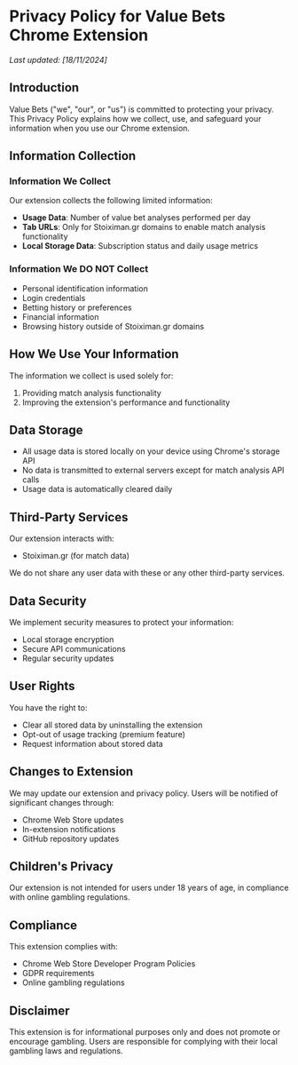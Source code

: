 # Privacy Policy for Value Bets Chrome Extension

*Last updated: [18/11/2024]*

## Introduction

Value Bets ("we", "our", or "us") is committed to protecting your privacy. This Privacy Policy explains how we collect, use, and safeguard your information when you use our Chrome extension.

## Information Collection

### Information We Collect

Our extension collects the following limited information:
- **Usage Data**: Number of value bet analyses performed per day
- **Tab URLs**: Only for Stoiximan.gr domains to enable match analysis functionality
- **Local Storage Data**: Subscription status and daily usage metrics

### Information We DO NOT Collect
- Personal identification information
- Login credentials
- Betting history or preferences
- Financial information
- Browsing history outside of Stoiximan.gr domains

## How We Use Your Information

The information we collect is used solely for:
1. Providing match analysis functionality
2. Improving the extension's performance and functionality

## Data Storage

- All usage data is stored locally on your device using Chrome's storage API
- No data is transmitted to external servers except for match analysis API calls
- Usage data is automatically cleared daily

## Third-Party Services

Our extension interacts with:
- Stoiximan.gr (for match data)


We do not share any user data with these or any other third-party services.

## Data Security

We implement security measures to protect your information:
- Local storage encryption
- Secure API communications
- Regular security updates

## User Rights

You have the right to:
- Clear all stored data by uninstalling the extension
- Opt-out of usage tracking (premium feature)
- Request information about stored data

## Changes to Extension

We may update our extension and privacy policy. Users will be notified of significant changes through:
- Chrome Web Store updates
- In-extension notifications
- GitHub repository updates

## Children's Privacy

Our extension is not intended for users under 18 years of age, in compliance with online gambling regulations.



## Compliance

This extension complies with:
- Chrome Web Store Developer Program Policies
- GDPR requirements
- Online gambling regulations



## Disclaimer

This extension is for informational purposes only and does not promote or encourage gambling. Users are responsible for complying with their local gambling laws and regulations.
